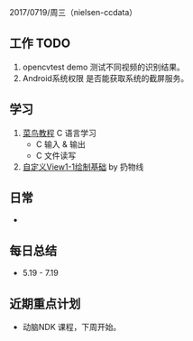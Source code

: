 2017/0719/周三（nielsen-ccdata）

工作 TODO
---
1. opencvtest demo 测试不同视频的识别结果。
2. Android系统权限 是否能获取系统的截屏服务。

学习
----
1. [菜鸟教程](http://www.runoob.com/cprogramming/c-100-examples.html) C 语言学习
   - C 输入 & 输出
   - C 文件读写
2. [自定义View1-1绘制基础](http://hencoder.com/ui-1-1/) by 扔物线

日常
----
- 



每日总结
--------
- 5.19 - 7.19 
  
近期重点计划
-----------
- 动脑NDK 课程，下周开始。


